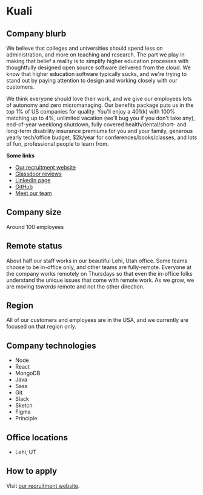 # Kuali

## Company blurb

We believe that colleges and universities should spend less on administration, and more on teaching and research. The part we play in making that belief a reality is to simplify higher education processes with thoughtfully designed open source software delivered from the cloud. We know that higher education software typically sucks, and we're trying to stand out by paying attention to design and working closely with our customers.

We think everyone should love their work, and we give our employees lots of autonomy and zero micromanaging. Our benefits package puts us in the top 1% of US companies for quality. You'll enjoy a 401(k) with 100% matching up to 4%, unlimited vacation (we'll bug you if you don't take any), end-of-year weeklong shutdown, fully covered health/dental/short- and long-term disability insurance premiums for you and your family, generous yearly tech/office budget, $2k/year for conferences/books/classes, and lots of fun, professional people to learn from.

**Some links**

- [Our recruitment website](https://jobs.kuali.co)
- [Glassdoor reviews](https://www.glassdoor.com/Reviews/Kuali-Reviews-E1156448.htm)
- [LinkedIn page](https://www.linkedin.com/company/kualico/)
- [GitHub](https://github.com/KualiCo)
- [Meet our team](https://www.kuali.co/about/#team)

## Company size

Around 100 employees

## Remote status

About half our staff works in our beautiful Lehi, Utah office. Some teams choose to be in-office only, and other teams are fully-remote. Everyone at the company works remotely on Thursdays so that even the in-office folks understand the unique issues that come with remote work. As we grow, we are moving _towards_ remote and not the other direction.

## Region

All of our customers and employees are in the USA, and we currently are focused on that region only.

## Company technologies

- Node
- React
- MongoDB
- Java
- Sass
- Git
- Slack
- Sketch
- Figma
- Principle

## Office locations

- Lehi, UT

## How to apply

Visit [our recruitment website](https://jobs.kuali.co).
